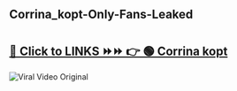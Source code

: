 
 ## Corrina_kopt-Only-Fans-Leaked

# <h2><a href="https://clipsfans.com/Corrina_kopt&ref=git">🔗 Click to LINKS ⏩⏩ 👉 🟢 Corrina kopt </a></h2>

<a href="https://clipsfans.com/Corrina_kopt&ref=git" rel="nofollow" data-target="animated-image.originalLink"><img src="https://i.ibb.co.com/xMMVF88/686577567.gif" alt="Viral Video Original" style="max-width: 100%; display: inline-block;" data-target="animated-image.originalImage"></a>
